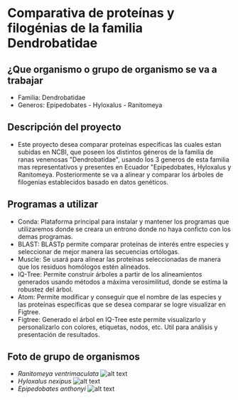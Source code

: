 # Comparativa de proteínas y filogénias de la familia Dendrobatidae
## ¿Que organismo o grupo de organismo se va a trabajar
* Familia: Dendrobatidae
* Generos: Epipedobates - Hyloxalus - Ranitomeya
## Descripción del proyecto
* Este proyecto desea comparar proteínas especificas las cuales estan subidas en NCBI, que poseen los distintos géneros de la familia de ranas venenosas "Dendrobatidae", usando los 3 generos de esta familia mas representativos y presentes en Ecuador "Epipedobates, Hyloxalus y Ranitomeya. Posteriormente se va a alinear y comparar los árboles de filogenias establecidos basado en datos genéticos.
## Programas a utilizar
* Conda: Plataforma principal para instalar y mantener los programas que utilizaremos donde se creara un entrono donde no haya conficto con los demas programas.
* BLAST: BLASTp permite comparar proteínas de interés entre especies y seleccionar de mejor manera las secuencias ortólogas.
* Muscle: Se usará para alinear las proteínas seleccionadas de manera que los residuos homólogos estén alineados.
* IQ-Tree: Permite construir árboles a partir de los alineamientos generados usando métodos a máxima verosimilitud, donde se estima la robustez del árbol.
* Atom: Permite modificar y conseguir que el nombre de las especies y las proteínas específicas que se desea comparar se logre visualizar en Figtree.
* Figtree: Generado el árbol en IQ-Tree este permite visualizarlo y personalizarlo con colores, etiquetas, nodos, etc. Util para análisis y presentación de resultados.
## Foto de grupo de organismos
* *Ranitomeya ventrimaculata*
![alt text](https://multimedia20stg.blob.core.windows.net/especies/135220110602_30355.jpg)
* *Hyloxalus nexipus*
![alt text](https://multimedia20stg.blob.core.windows.net/especies/RanasSurOrienteEne2004%20012.jpg)
* *Epipedobates anthonyi*
![alt text](https://multimedia20stg.blob.core.windows.net/especies/104_0455.jpg)

